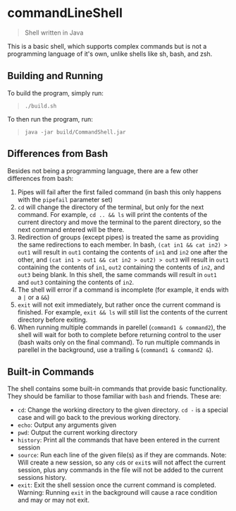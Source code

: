 # commandLineShell

> Shell written in Java

This is a basic shell, which supports complex commands but is not a programming language of it's own, unlike shells like sh, bash, and zsh.

## Building and Running

To build the program, simply run:

> `./build.sh`

To then run the program, run:

> `java -jar build/CommandShell.jar`

## Differences from Bash

Besides not being a programming language, there are a few other differences from bash:

1. Pipes will fail after the first failed command (in bash this only happens with the `pipefail` parameter set)
2. `cd` will change the directory of the terminal, but only for the next command. For example, `cd .. && ls` will print the contents of the current directory and move the terminal to the parent directory, so the next command entered will be there.
3. Redirection of groups (except pipes) is treated the same as providing the same redirections to each member. In bash, `(cat in1 && cat in2) > out1` will result in `out1` containg the contents of `in1` and `in2` one after the other, and `(cat in1 > out1 && cat in2 > out2) > out3` will result in `out1` containing the contents of `in1`, `out2` containing the contents of `in2`, and `out3` being blank. In this shell, the same commands will result in `out1` and `out3` containing the contents of `in2`.
4. The shell will error if a command is incomplete (for example, it ends with a `|` or a `&&`)
5. `exit` will not exit immediately, but rather once the current command is finished. For example, `exit && ls` will still list the contents of the current directory before exiting.
6. When running multiple commands in parellel (`command1 & command2`), the shell will wait for both to complete before returning control to the user (bash waits only on the final command). To run multiple commands in parellel in the background, use a trailing `&` (`command1 & command2 &`).

## Built-in Commands

The shell contains some built-in commands that provide basic functionality. They should be familiar to those familiar with `bash` and friends. These are:

- `cd`: Change the working directory to the given directory. `cd -` is a special case and will go back to the previous working directory.
- `echo`: Output any arguments given
- `pwd`: Output the current working directory
- `history`: Print all the commands that have been entered in the current session
- `source`: Run each line of the given file(s) as if they are commands. Note: Will create a new session, so any `cd`s or `exit`s will not affect the current session, plus any commands in the file will not be added to the current sessions history.
- `exit`: Exit the shell session once the current command is completed. Warning: Running `exit` in the background will cause a race condition and may or may not exit.
